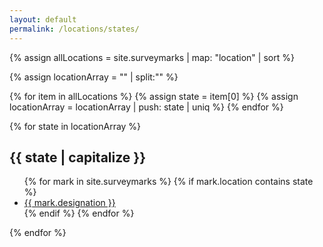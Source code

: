 ```yaml
---
layout: default
permalink: /locations/states/
---
```


{% assign allLocations = site.surveymarks | map: "location" | sort %}

{% assign locationArray = "" | split:"" %}

{% for item in allLocations %}
  {% assign state = item[0] %}
  {% assign locationArray = locationArray | push: state | uniq %}
{% endfor %}

{% for state in locationArray %}
  <h2>{{ state | capitalize }}</h2>
  <ul>
  {% for mark in site.surveymarks %}
    {% if mark.location contains state %}
    <li><a href="{{mark.url}}">{{ mark.designation }}</a></li>
    {% endif %}
  {% endfor %}
  </ul>
{% endfor %}
